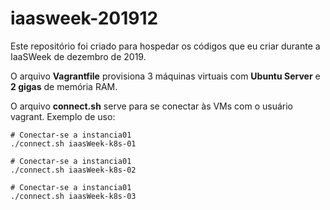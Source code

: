 # iaasweek-201912

Este repositório foi criado para hospedar os códigos que eu criar durante a IaaSWeek de dezembro de 2019.

O arquivo **Vagrantfile** provisiona 3 máquinas virtuais com **Ubuntu Server** e **2 gigas** de memória RAM.

O arquivo **connect.sh** serve para se conectar às VMs com o usuário vagrant.
Exemplo de uso:
```
# Conectar-se a instancia01
./connect.sh iaasWeek-k8s-01

# Conectar-se a instancia01
./connect.sh iaasWeek-k8s-02

# Conectar-se a instancia01
./connect.sh iaasWeek-k8s-03

```